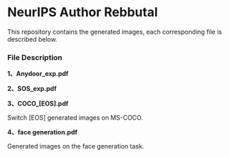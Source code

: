# NeurIPS Author Rebbutal
This repository contains the generated images, each corresponding file is described below.

### File Description
**1、Anydoor_exp.pdf**  
    

**2、SOS_exp.pdf**  

    

**3、COCO_[EOS].pdf**  

   Switch [EOS] generated images on MS-COCO.

**4、face generation.pdf**  

   Generated images on the face generation task.
    
    

